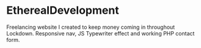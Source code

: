 # EtherealDevelopment
Freelancing website I created to keep money coming in throughout Lockdown. Responsive nav, JS Typewriter effect and working PHP contact form.
